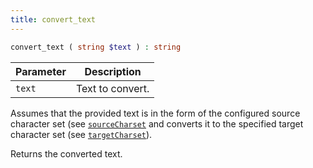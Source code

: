 ```yaml
---
title: convert_text
---
```


```php
convert_text ( string $text ) : string
```

| Parameter | Description
| --------- | -----------
| `text`    | Text to convert.

Assumes that the provided text is in the form of the configured source character set (see [`sourceCharset`](../HtmlNode/) and converts it to the specified target character set (see [`targetCharset`](../HtmlNode/)).

Returns the converted text.